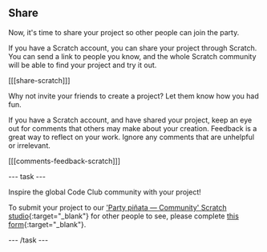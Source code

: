 ## Share

Now, it's time to share your project so other people can join the party.

If you have a Scratch account, you can share your project through Scratch. You can send a link to people you know, and the whole Scratch community will be able to find your project and try it out.

[[[share-scratch]]]

Why not invite your friends to create a project? Let them know how you had fun.

If you have a Scratch account, and have shared your project, keep an eye out for comments that others may make about your creation. Feedback is a great way to reflect on your work. Ignore any comments that are unhelpful or irrelevant.

[[[comments-feedback-scratch]]]

--- task ---

Inspire the global Code Club community with your project! 

To submit your project to our ['Party piñata — Community' Scratch studio](https://scratch.mit.edu/studios/31111242){:target="_blank"} for other people to see, please complete [this form](https://form.raspberrypi.org/f/community-project-submissions){:target="_blank"}.

--- /task ---